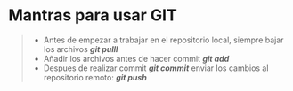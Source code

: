 # Mantras para usar GIT
> * Antes de empezar a trabajar en el repositorio local, siempre bajar los archivos ***git pulll***
> * Añadir los archivos antes de hacer commit ***git add***
> * Despues de realizar commit ***git commit*** enviar los cambios al repositorio remoto: ***git push***
